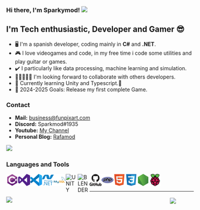 ### Hi there, I'm Sparkymod! <img src="https://raw.githubusercontent.com/jadilson12/jadilson12/master/assets/hi.gif" width="16">

## I'm Tech enthusiastic, Developer and Gamer 😎
- 🖥️ I'm a spanish developer, coding mainly in **C#** and **.NET**. 
- 🎮 I love videogames and code, in my free time i code some utilities and play guitar or games. 
- ✔️ I particularly like data processing, machine learning and simulation.
- 🧑🏻‍🤝‍🧑🏻 I'm looking forward to collaborate with others developers.
- 🌱 Currently learning Unity and Typescript.🤣
- 🥅 2024-2025 Goals: Release my first complete Game.

### Contact 

* **Mail:** business@funpixart.com
* **Discord:** Sparkmod#1935 
* **Youtube:** [My Channel](https://www.youtube.com/c/funpixart)
* **Personal Blog:** [Rafamod](https://rafamod.com)

![](https://komarev.com/ghpvc/?username=sparkymod&color=green)

### Languages and Tools 

<img align="left" alt="CSHARP" width="32px" src="https://github.com/devicons/devicon/blob/master/icons/csharp/csharp-original.svg" />
<img align="left" alt="VS" width="32px" src="https://github.com/devicons/devicon/blob/master/icons/visualstudio/visualstudio-plain.svg" />
<img align="left" alt="VSCODE" width="32px" src="https://github.com/devicons/devicon/blob/master/icons/vscode/vscode-original.svg" />
<img align="left" alt="NET" width="32px" src="https://github.com/devicons/devicon/blob/master/icons/dot-net/dot-net-plain-wordmark.svg" />
<img align="left" alt="MYSQL" width="32px" src="https://github.com/devicons/devicon/blob/master/icons/mysql/mysql-original-wordmark.svg" />
<img align="left" alt="UNITY" width="32px" src="https://raw.githubusercontent.com/simple-icons/simple-icons/8388a095c140fca3431f2a0bc23fe95ac7f4518b/icons/unity.svg" />
<img align="left" alt="BLENDER" width="32px" src="https://raw.githubusercontent.com/simple-icons/simple-icons/8388a095c140fca3431f2a0bc23fe95ac7f4518b/icons/blender.svg" />
<img align="left" alt="GITHUB" width="32px" src="https://github.com/devicons/devicon/blob/master/icons/github/github-original-wordmark.svg" />
<img align="left" alt="PHP" width="32px" src="https://github.com/devicons/devicon/blob/master/icons/php/php-original.svg" />
<img align="left" alt="HTML" width="32px" src="https://github.com/devicons/devicon/blob/master/icons/html5/html5-original.svg" />
<img align="left" alt="CSS3" width="32px" src="https://github.com/devicons/devicon/blob/master/icons/css3/css3-original.svg" />
<img align="left" alt="NODEJS" width="32px" src="https://github.com/devicons/devicon/blob/master/icons/nodejs/nodejs-original.svg" />
<img align="middle" alt="RPI" width="32px" src="https://github.com/devicons/devicon/blob/master/icons/raspberrypi/raspberrypi-original.svg" />

---
<img align="left" width="440px" src="https://github-readme-stats-sparkymod.vercel.app/api?username=Sparkymod&show_icons=true&theme=dracula&hide_border=true" />
<img align="center" width="370px" src="https://github-readme-stats.vercel.app/api/top-langs/?username=Sparkymod&layout=compact&theme=dracula&hide_border=true" />
